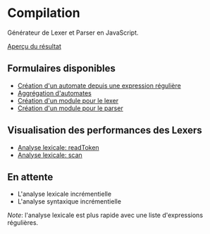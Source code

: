 Compilation
===========
Générateur de Lexer et Parser en JavaScript.

[Aperçu du résultat](http://raphpell.github.io/Compilation/index.htm)


Formulaires disponibles
--------
- [Création d'un automate depuis une expression régulière](http://raphpell.github.io/Compilation/110_Automates.htm)
- [Aggrégation d'automates](http://raphpell.github.io/Compilation/120_DFA.aggregation.htm)
- [Création d'un module pour le lexer](http://raphpell.github.io/Compilation/140_Lexer.modules.htm)
- [Création d'un module pour le parser](http://raphpell.github.io/Compilation/210_Parser.html)


Visualisation des performances des Lexers
--------
- [Analyse lexicale: readToken](http://raphpell.github.io/Compilation/131_Lexer.byStep.htm)
- [Analyse lexicale: scan](http://raphpell.github.io/Compilation/133_Lexer.comparison.htm)


En attente
--------
- L'analyse lexicale incrémentielle
- L'analyse syntaxique incrémentielle


_Note_: l'analyse lexicale est plus rapide avec une liste d'expressions régulières.